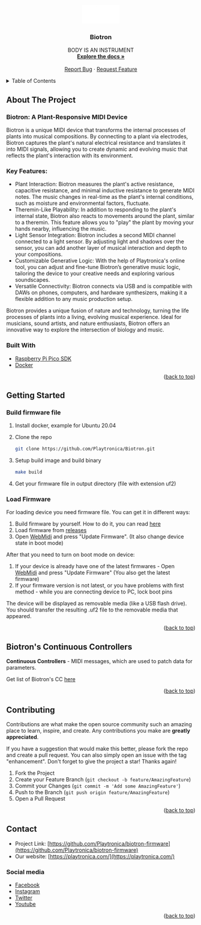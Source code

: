 <div id="top"></div>

<!-- PROJECT SHIELDS -->
<!--
*** I'm using markdown "reference style" links for readability.
*** Reference links are enclosed in brackets [ ] instead of parentheses ( ).
*** See the bottom of this document for the declaration of the reference variables
*** for contributors-url, forks-url, etc. This is an optional, concise syntax you may use.
*** https://www.markdownguide.org/basic-syntax/#reference-style-links
-->
<!--
[![Contributors][contributors-shield]][contributors-url]
[![Forks][forks-shield]][forks-url]
[![Stargazers][stars-shield]][stars-url]
[![Issues][issues-shield]][issues-url]
[![MIT License][license-shield]][license-url]
-->


<!-- PROJECT LOGO -->
<br />
<div align="center">
  <a href="https://github.com/Playtronica">
    <img src="static/logo.png" alt="Logo" width="100">
  </a>

<h3 align="center">Biotron</h3>

  <p align="center">
    BODY IS AN INSTRUMENT
    <br />
    <a href="https://github.com/Playtronica/biotron-firmware"><strong>Explore the docs »</strong></a>
    <br />
    <br />
    <a href="https://github.com/Playtronica/Biotron/issues">Report Bug</a>
    ·
    <a href="https://github.com/Playtronica/Biotron/issues">Request Feature</a>
  </p>
</div>



<!-- TABLE OF CONTENTS -->

<details>

  <summary>Table of Contents</summary>

  <ol>
    <li>
      <a href="#about-the-project">About The Project</a>
      <ul>
        <li><a href="#built-with">Built With</a></li>
      </ul>
    </li>
    <li>
      <a href="#getting-started">Getting Started</a>
      <ul>
        <li><a href="#build-firmware-file">Build firmware file</a></li>
        <li><a href="#load-firmware">Load Firmware</a></li>
      </ul>
    </li>
    <li><a href="#biotrons-continuous-controllers-">Biotron's Continuous Controllers</a></li>
    <li><a href="#contributing">Contributing</a></li>
    <li><a href="#contact">Contact</a></li>
  </ol>

</details>


## About The Project

### Biotron: A Plant-Responsive MIDI Device

Biotron is a unique MIDI device that transforms the internal processes of plants into musical compositions. By connecting to a plant via electrodes, Biotron captures the plant's natural electrical resistance and translates it into MIDI signals, allowing you to create dynamic and evolving music that reflects the plant's interaction with its environment.

### Key Features:

- Plant Interaction: Biotron measures the plant's active resistance, capacitive resistance, and minimal inductive resistance to generate MIDI notes. The music changes in real-time as the plant's internal conditions, such as moisture and environmental factors, fluctuate.
- Theremin-Like Playability: In addition to responding to the plant's internal state, Biotron also reacts to movements around the plant, similar to a theremin. This feature allows you to "play" the plant by moving your hands nearby, influencing the music.
- Light Sensor Integration: Biotron includes a second MIDI channel connected to a light sensor. By adjusting light and shadows over the sensor, you can add another layer of musical interaction and depth to your compositions.
- Customizable Generative Logic: With the help of Playtronica's online tool, you can adjust and fine-tune Biotron’s generative music logic, tailoring the device to your creative needs and exploring various soundscapes.
- Versatile Connectivity: Biotron connects via USB and is compatible with DAWs on phones, computers, and hardware synthesizers, making it a flexible addition to any music production setup.

Biotron provides a unique fusion of nature and technology, turning the life processes of plants into a living, evolving musical experience. Ideal for musicians, sound artists, and nature enthusiasts, Biotron offers an innovative way to explore the intersection of biology and music.


### Built With

* [Raspberry Pi Pico SDK](https://github.com/raspberrypi/pico-sdk)
* [Docker](https://www.docker.com/)

<p align="right">(<a href="#top">back to top</a>)</p>

<!-- GETTING STARTED -->
## Getting Started

### Build firmware file


1. Install docker, example for Ubuntu 20.04

2. Clone the repo
   ```sh
   git clone https://github.com/Playtronica/Biotron.git
   ```
3. Setup build image and build binary
   ```sh
   make build
   ```
4. Get your firmware file in output directory (file with extension uf2)


### Load Firmware

For loading device you need firmware file. You can get it in different ways:
1) Build firmware by yourself. How to do it, you can read [here](#build-firmware-file)
2) Load firmware from [releases](https://github.com/Playtronica/biotron-firmware/releases/latest)
3) Open [WebMidi](https://playtronica.github.io/WebMidiVue/#/biotron) and press "Update Firmware". 
(It also change device state in boot mode)

After that you need to turn on boot mode on device:

1) If your device is already have one of the latest firmwares - 
Open [WebMidi](https://playtronica.github.io/WebMidiVue/#/biotron) and press "Update Firmware" 
(You also get the latest firmware)
2) If your firmware version is not latest, or you have problems with first method -
while you are connecting device to PC, lock boot pins

The device will be displayed as removable media (like a USB flash drive).
You should transfer the resulting .uf2 file to the removable media that appeared.


<p align="right">(<a href="#top">back to top</a>)</p>

<!-- COMMANDS -->
## Biotron's Continuous Controllers 
**Continuous Controllers** - MIDI messages, 
which are used to patch data for parameters.

Get list of Biotron's CC [here](./CC.md)

<p align="right">(<a href="#top">back to top</a>)</p>

<!-- CONTRIBUTING -->
## Contributing

Contributions are what make the open source community such an amazing place to learn, inspire, and create. Any contributions you make are **greatly appreciated**.

If you have a suggestion that would make this better, please fork the repo and create a pull request. You can also simply open an issue with the tag "enhancement".
Don't forget to give the project a star! Thanks again!

1. Fork the Project
2. Create your Feature Branch (`git checkout -b feature/AmazingFeature`)
3. Commit your Changes (`git commit -m 'Add some AmazingFeature'`)
4. Push to the Branch (`git push origin feature/AmazingFeature`)
5. Open a Pull Request

<p align="right">(<a href="#top">back to top</a>)</p>

<!-- CONTACT -->
## Contact

* Project Link: [https://github.com/Playtronica/biotron-firmware](https://github.com/Playtronica/biotron-firmware)
* Our website: [https://playtronica.com/](https://playtronica.com/)

### Social media
* [Facebook](https://www.facebook.com/playtronica)
* [Instagram](http://instagram.com/playtronica)
* [Twitter](https://twitter.com/playtronica)
* [Youtube](https://www.youtube.com/playtronica)


<p align="right">(<a href="#top">back to top</a>)</p>



<!-- ACKNOWLEDGMENTS -->
<!-- ## Acknowledgments
* []()
* []()
* []()
<p align="right">(<a href="#top">back to top</a>)</p> -->


<!-- MARKDOWN LINKS & IMAGES -->
<!-- https://www.markdownguide.org/basic-syntax/#reference-style-links -->
[contributors-shield]: https://img.shields.io/github/contributors/Playtronica/Biotron.svg?style=for-the-badge
[contributors-url]: https://github.com/Playtronica/Biotron/graphs/contributors
[forks-shield]: https://img.shields.io/github/forks/Playtronica/Biotron.svg?style=for-the-badge
[forks-url]: https://github.com/Playtronica/Biotron/network/members
[stars-shield]: https://img.shields.io/github/stars/Playtronica/Biotron.svg?style=for-the-badge
[stars-url]: https://github.com/Playtronica/Biotron/stargazers
[issues-shield]: https://img.shields.io/github/issues/Playtronica/Biotron.svg?style=for-the-badge
[issues-url]: https://github.com/Playtronica/Biotron/issues
[license-shield]: https://img.shields.io/github/license/Playtronica/Biotron.svg?style=for-the-badge
[license-url]: https://github.com/Playtronica/Biotron/blob/master/LICENSE.txt
[linkedin-shield]: https://img.shields.io/badge/-LinkedIn-black.svg?style=for-the-badge&logo=linkedin&colorB=555
[linkedin-url]: https://linkedin.com/in/linkedin_username

